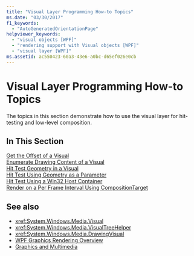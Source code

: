 ```yaml
---
title: "Visual Layer Programming How-to Topics"
ms.date: "03/30/2017"
f1_keywords: 
  - "AutoGeneratedOrientationPage"
helpviewer_keywords: 
  - "visual objects [WPF]"
  - "rendering support with Visual objects [WPF]"
  - "visual layer [WPF]"
ms.assetid: ac550423-60a3-43e6-a0bc-d65ef026e0cb
---
```

# Visual Layer Programming How-to Topics
The topics in this section demonstrate how to use the visual layer for hit-testing and low-level composition.  
  
## In This Section  
 [Get the Offset of a Visual](how-to-get-the-offset-of-a-visual.md)  
 [Enumerate Drawing Content of a Visual](how-to-enumerate-drawing-content-of-a-visual.md)  
 [Hit Test Geometry in a Visual](how-to-hit-test-geometry-in-a-visual.md)  
 [Hit Test Using Geometry as a Parameter](how-to-hit-test-using-geometry-as-a-parameter.md)  
 [Hit Test Using a Win32 Host Container](how-to-hit-test-using-a-win32-host-container.md)  
 [Render on a Per Frame Interval Using CompositionTarget](how-to-render-on-a-per-frame-interval-using-compositiontarget.md)  
  
## See also
- <xref:System.Windows.Media.Visual>
- <xref:System.Windows.Media.VisualTreeHelper>
- <xref:System.Windows.Media.DrawingVisual>
- [WPF Graphics Rendering Overview](wpf-graphics-rendering-overview.md)
- [Graphics and Multimedia](index.md)
